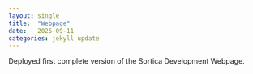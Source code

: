 ```yaml
---
layout: single
title:  "Webpage"
date:   2025-09-11
categories: jekyll update
---
```


Deployed first complete version of the Sortica Development Webpage.

<img src="{{ site.url }}{{ site.baseurl }}/assets/posts/11-09_1.png" alt="" class="full">